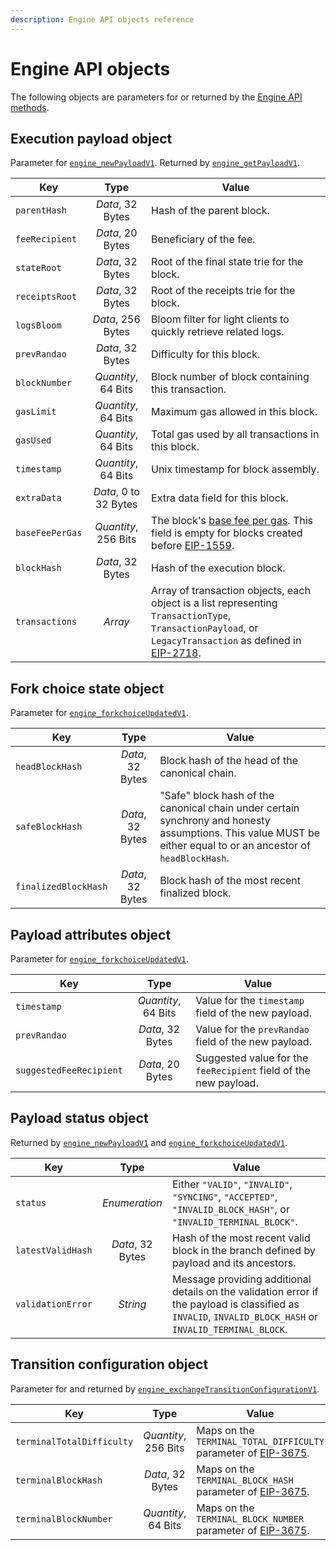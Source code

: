 ```yaml
---
description: Engine API objects reference
---
```


# Engine API objects

The following objects are parameters for or returned by the [Engine API methods](index.md).

## Execution payload object

Parameter for [`engine_newPayloadV1`](index.md#engine_newpayloadv1).
Returned by [`engine_getPayloadV1`](index.md#engine_getpayloadv1).

| Key | Type | Value |
|-----|:----:|-------|
| `parentHash`    | *Data*, 32 Bytes      | Hash of the parent block.                                        |
| `feeRecipient`  | *Data*, 20 Bytes      | Beneficiary of the fee.                                          |
| `stateRoot`     | *Data*, 32 Bytes      | Root of the final state trie for the block.                      |
| `receiptsRoot`  | *Data*, 32 Bytes      | Root of the receipts trie for the block.                         |
| `logsBloom`     | *Data*, 256 Bytes     | Bloom filter for light clients to quickly retrieve related logs. |
| `prevRandao`    | *Data*, 32 Bytes      | Difficulty for this block.                                       |
| `blockNumber`   | *Quantity*, 64 Bits   | Block number of block containing this transaction.               |
| `gasLimit`      | *Quantity*, 64 Bits   | Maximum gas allowed in this block.                               |
| `gasUsed`       | *Quantity*, 64 Bits   | Total gas used by all transactions in this block.                |
| `timestamp`     | *Quantity*, 64 Bits   | Unix timestamp for block assembly.                               |
| `extraData`     | *Data*, 0 to 32 Bytes | Extra data field for this block.                                 |
| `baseFeePerGas` | *Quantity*, 256 Bits  | The block's [base fee per gas](../../../global/concepts/Transactions/Transaction-Types.md#eip1559-transactions). This field is empty for blocks created before [EIP-1559](https://github.com/ethereum/EIPs/blob/2d8a95e14e56de27c5465d93747b0006bd8ac47f/EIPS/eip-1559.md). |
| `blockHash`     | *Data*, 32 Bytes      | Hash of the execution block.                                     |
| `transactions`  | *Array*               | Array of transaction objects, each object is a list representing `TransactionType`, `TransactionPayload`, or `LegacyTransaction` as defined in [EIP-2718](https://eips.ethereum.org/EIPS/eip-2718). |

## Fork choice state object

Parameter for [`engine_forkchoiceUpdatedV1`](index.md#engine_forkchoiceupdatedv1).

| Key | Type | Value |
|-----|:----:|-------|
| `headBlockHash`      | *Data*, 32 Bytes | Block hash of the head of the canonical chain. |
| `safeBlockHash`      | *Data*, 32 Bytes | "Safe" block hash of the canonical chain under certain synchrony and honesty assumptions. This value MUST be either equal to or an ancestor of `headBlockHash`. |
| `finalizedBlockHash` | *Data*, 32 Bytes | Block hash of the most recent finalized block. |

## Payload attributes object

Parameter for [`engine_forkchoiceUpdatedV1`](index.md#engine_forkchoiceupdatedv1).

| Key | Type | Value |
|-----|:----:|-------|
| `timestamp`             | *Quantity*, 64 Bits | Value for the `timestamp` field of the new payload.              |
| `prevRandao`            | *Data*, 32 Bytes    | Value for the `prevRandao` field of the new payload.             |
| `suggestedFeeRecipient` | *Data*, 20 Bytes     | Suggested value for the `feeRecipient` field of the new payload.|

## Payload status object

Returned by [`engine_newPayloadV1`](index.md#engine_newpayloadv1) and [`engine_forkchoiceUpdatedV1`](index.md#engine_forkchoiceupdatedv1).

| Key | Type | Value |
|-----|:----:|-------|
| `status`          | *Enumeration*    | Either `"VALID"`, `"INVALID"`, `"SYNCING"`, `"ACCEPTED"`, `"INVALID_BLOCK_HASH"`, or `"INVALID_TERMINAL_BLOCK"`. |
| `latestValidHash` | *Data*, 32 Bytes | Hash of the most recent valid block in the branch defined by payload and its ancestors. |
| `validationError` | *String*         | Message providing additional details on the validation error if the payload is classified as `INVALID`, `INVALID_BLOCK_HASH` or `INVALID_TERMINAL_BLOCK`. |

## Transition configuration object

Parameter for and returned by [`engine_exchangeTransitionConfigurationV1`](index.md#engine_exchangetransitionconfigurationv1).

| Key | Type | Value |
|-----|:----:|-------|
| `terminalTotalDifficulty` | *Quantity*, 256 Bits | Maps on the `TERMINAL_TOTAL_DIFFICULTY` parameter of [EIP-3675](https://eips.ethereum.org/EIPS/eip-3675#client-software-configuration). |
| `terminalBlockHash`       | *Data*, 32 Bytes     | Maps on the `TERMINAL_BLOCK_HASH` parameter of [EIP-3675](https://eips.ethereum.org/EIPS/eip-3675#client-software-configuration). |
| `terminalBlockNumber`     | *Quantity*, 64 Bits  | Maps on the `TERMINAL_BLOCK_NUMBER` parameter of [EIP-3675](https://eips.ethereum.org/EIPS/eip-3675#client-software-configuration). |
